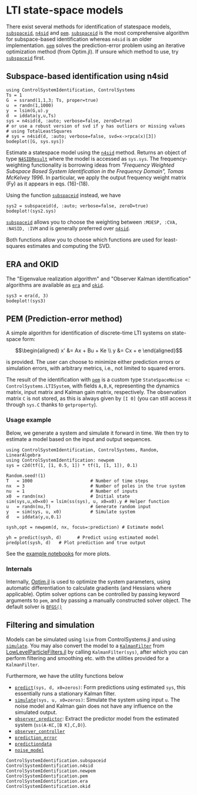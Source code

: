 # LTI state-space models

There exist several methods for identification of statespace models, [`subspaceid`](@ref), [`n4sid`](@ref) and [`pem`](@ref). [`subspaceid`](@ref) is the most comprehensive algorithm for subspace-based identification whereas `n4sid` is an older implementation. [`pem`](@ref) solves the prediction-error problem using an iterative optimization method (from Optim.jl). If unsure which method to use, try [`subspaceid`](@ref) first.

## Subspace-based identification using n4sid
```@example ss
using ControlSystemIdentification, ControlSystems
Ts = 1
G  = ssrand(1,1,3; Ts, proper=true)
u  = randn(1,1000)
y  = lsim(G,u).y
d  = iddata(y,u,Ts)
sys = n4sid(d, :auto; verbose=false, zeroD=true)
# or use a robust version of svd if y has outliers or missing values
# using TotalLeastSquares
# sys = n4sid(d, :auto; verbose=false, svd=x->rpca(x)[3])
bodeplot([G, sys.sys])
```
Estimate a statespace model using the [`n4sid`](@ref) method. Returns an object of type [`N4SIDResult`](@ref) where the model is accessed as `sys.sys`. The frequency-weighting functionality is borrowing ideas from
*"Frequency Weighted Subspace Based System Identification in the Frequency Domain", Tomas McKelvey 1996*. In particular, we apply the output frequency weight matrix (Fy) as it appears in eqs. (16)-(18).

Using the function [`subspaceid`](@ref) instead, we have
```@example ss
sys2 = subspaceid(d, :auto; verbose=false, zeroD=true)
bodeplot!(sys2.sys)
```
[`subspaceid`](@ref) allows you to choose the weighting between `:MOESP, :CVA, :N4SID, :IVM` and is generally preferred over [`n4sid`](@ref).

Both functions allow you to choose which functions are used for least-squares estimates and computing the SVD.

## ERA and OKID
The "Eigenvalue realization algorithm" and "Observer Kalman identification" algorithms are available as [`era`](@ref) and [`okid`](@ref).
```@example ss
sys3 = era(d, 3)
bodeplot!(sys3)
```



## PEM (Prediction-error method)
A simple algorithm for identification of discrete-time LTI systems on state-space form:
```math
\begin{aligned}
x' &= Ax + Bu + Ke \\
y  &= Cx + e
\end{aligned}
```
is provided. The user can choose to minimize either prediction errors or simulation errors, with arbitrary metrics, i.e., not limited to squared errors.

The result of the identification with [`pem`](@ref) is a custom type `StateSpaceNoise <: ControlSystems.LTISystem`, with fields `A,B,K`, representing the dynamics matrix, input matrix and Kalman gain matrix, respectively. The observation matrix `C` is not stored, as this is always given by `[I 0]` (you can still access it through `sys.C` thanks to `getproperty`).

### Usage example
Below, we generate a system and simulate it forward in time. We then try to estimate a model based on the input and output sequences.
```@example ss
using ControlSystemIdentification, ControlSystems, Random, LinearAlgebra
using ControlSystemIdentification: newpem
sys = c2d(tf(1, [1, 0.5, 1]) * tf(1, [1, 1]), 0.1)

Random.seed!(1)
T   = 1000                      # Number of time steps
nx  = 3                         # Number of poles in the true system
nu  = 1                         # Number of inputs
x0  = randn(nx)                 # Initial state
sim(sys,u,x0=x0) = lsim(ss(sys), u, x0=x0).y # Helper function
u   = randn(nu,T)               # Generate random input
y   = sim(sys, u, x0)           # Simulate system
d   = iddata(y,u,0.1)

sysh,opt = newpem(d, nx, focus=:prediction) # Estimate model

yh = predict(sysh, d)      # Predict using estimated model
predplot(sysh, d)   # Plot prediction and true output
```

See the [example notebooks](
https://github.com/JuliaControl/ControlExamples.jl/blob/master/identification_statespace.ipynb) for more plots.


### Internals
Internally, [Optim.jl](https://github.com/JuliaNLSolvers/Optim.jl) is used to optimize the system parameters, using automatic differentiation to calculate gradients (and Hessians where applicable). Optim solver options can be controlled by passing keyword arguments to `pem`, and by passing a manually constructed solver object. The default solver is [`BFGS()`](http://julianlsolvers.github.io/Optim.jl/stable/#algo/lbfgs/)



## Filtering and simulation
Models can be simulated using `lsim` from ControlSystems.jl and using [`simulate`](@ref). You may also convert the model to a [`KalmanFilter`](@ref) from [LowLevelParticleFilters.jl](https://github.com/baggepinnen/LowLevelParticleFilters.jl) by calling `KalmanFilter(sys)`, after which you can perform filtering and smoothing etc. with the utilities provided for a `KalmanFilter`.

Furthermore, we have the utility functions below
- [`predict`](@ref)`(sys, d, x0=zeros)`: Form predictions using estimated `sys`, this essentially runs a stationary Kalman filter.
- [`simulate`](@ref)`(sys, u, x0=zeros)`: Simulate the system using input `u`. The noise model and Kalman gain does not have any influence on the simulated output.
- [`observer_predictor`](@ref): Extract the predictor model from the estimated system (`ss(A-KC,[B K],C,D)`).
- [`observer_controller`](@ref)
- [`prediction_error`](@ref)
- [`predictiondata`](@ref)
- [`noise_model`](@ref)


```@docs
ControlSystemIdentification.subspaceid
ControlSystemIdentification.n4sid
ControlSystemIdentification.newpem
ControlSystemIdentification.pem
ControlSystemIdentification.era
ControlSystemIdentification.okid
```